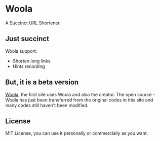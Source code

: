 Woola
=====

A Succinct URL Shortener.

## Just succinct

Woola support:

* Shorten long links
* Hints recording

## But, it is a beta version

[Woola](http://woo.la), the first site uses Woola and also the creator. The open source - Woola has just been transferred from the original codes in this site and many codes still haven't been modified. 

## License

MIT License, you can use it personally or commercially as you want.

